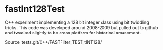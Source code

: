 # fastInt128Test
C++ experiment implementing a 128 bit integer class using bit twiddling tricks. This code was developed around 2008-2009 but pulled out to github and tweaked slightly to be cross platform for historical amusement.

Source:
tests.git/C++/FASTFilter_TEST_tINT128/
